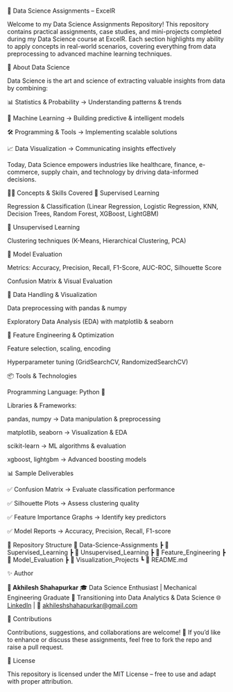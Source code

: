 🚀 Data Science Assignments – ExcelR
















Welcome to my Data Science Assignments Repository!
This repository contains practical assignments, case studies, and mini-projects completed during my Data Science course at ExcelR. Each section highlights my ability to apply concepts in real-world scenarios, covering everything from data preprocessing to advanced machine learning techniques.

🌟 About Data Science

Data Science is the art and science of extracting valuable insights from data by combining:

📊 Statistics & Probability → Understanding patterns & trends

🤖 Machine Learning → Building predictive & intelligent models

🛠 Programming & Tools → Implementing scalable solutions

📈 Data Visualization → Communicating insights effectively

Today, Data Science empowers industries like healthcare, finance, e-commerce, supply chain, and technology by driving data-informed decisions.

🧑‍💻 Concepts & Skills Covered
🔹 Supervised Learning

Regression & Classification (Linear Regression, Logistic Regression, KNN, Decision Trees, Random Forest, XGBoost, LightGBM)

🔹 Unsupervised Learning

Clustering techniques (K-Means, Hierarchical Clustering, PCA)

🔹 Model Evaluation

Metrics: Accuracy, Precision, Recall, F1-Score, AUC-ROC, Silhouette Score

Confusion Matrix & Visual Evaluation

🔹 Data Handling & Visualization

Data preprocessing with pandas & numpy

Exploratory Data Analysis (EDA) with matplotlib & seaborn

🔹 Feature Engineering & Optimization

Feature selection, scaling, encoding

Hyperparameter tuning (GridSearchCV, RandomizedSearchCV)

📦 Tools & Technologies

Programming Language: Python 🐍

Libraries & Frameworks:

pandas, numpy → Data manipulation & preprocessing

matplotlib, seaborn → Visualization & EDA

scikit-learn → ML algorithms & evaluation

xgboost, lightgbm → Advanced boosting models

📊 Sample Deliverables

✅ Confusion Matrix → Evaluate classification performance

✅ Silhouette Plots → Assess clustering quality

✅ Feature Importance Graphs → Identify key predictors

✅ Model Reports → Accuracy, Precision, Recall, F1-score

📜 Repository Structure
📂 Data-Science-Assignments
 ┣ 📁 Supervised_Learning
 ┣ 📁 Unsupervised_Learning
 ┣ 📁 Feature_Engineering
 ┣ 📁 Model_Evaluation
 ┣ 📁 Visualization_Projects
 ┗ 📄 README.md

✨ Author

**👤 Akhilesh Shahapurkar**
🎓 Data Science Enthusiast | Mechanical Engineering Graduate
💼 Transitioning into Data Analytics & Data Science
🌐 [LinkedIn](www.linkedin.com/in/akhilesh-shahapurkar9899) 
 | 📧 akhileshshahapurkar@gmail.com

🤝 Contributions

Contributions, suggestions, and collaborations are welcome! 🚀
If you’d like to enhance or discuss these assignments, feel free to fork the repo and raise a pull request.

📄 License

This repository is licensed under the MIT License – free to use and adapt with proper attribution.
